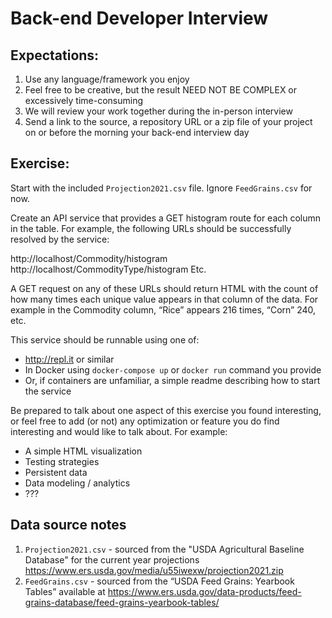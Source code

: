 # Back-end Developer Interview

## Expectations:

1. Use any language/framework you enjoy
2. Feel free to be creative, but the result NEED NOT BE COMPLEX or excessively time-consuming
3. We will review your work together during the in-person interview
4. Send a link to the source, a repository URL or a zip file of your project on or before the morning your back-end interview day

## Exercise:

Start with the included `Projection2021.csv` file. Ignore `FeedGrains.csv` for now.

Create an API service that provides a GET histogram route for each column in the table. For example, the following URLs should be successfully resolved by the service:

http://localhost/Commodity/histogram
http://localhost/CommodityType/histogram
Etc.

A GET request on any of these URLs should return HTML with the count of how many times each unique value appears in that column of the data. For example in the Commodity column, “Rice” appears 216 times, “Corn” 240, etc.

This service should be runnable using one of:
* http://repl.it or similar
* In Docker using `docker-compose up` or `docker run` command you provide
* Or, if containers are unfamiliar, a simple readme describing how to start the service

Be prepared to talk about one aspect of this exercise you found interesting, or feel free to add (or not) any optimization or feature you do find interesting and would like to talk about. For example:
* A simple HTML visualization
* Testing strategies
* Persistent data
* Data modeling / analytics
* ???

## Data source notes
1. `Projection2021.csv` - sourced from the "USDA Agricultural Baseline Database" for the current year projections https://www.ers.usda.gov/media/u55iwexw/projection2021.zip
2. `FeedGrains.csv` - sourced from the “USDA Feed Grains: Yearbook Tables” available at https://www.ers.usda.gov/data-products/feed-grains-database/feed-grains-yearbook-tables/



